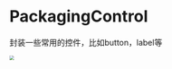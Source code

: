 # PackagingControl
封装一些常用的控件，比如button，label等

<img src="https://github.com/JIAiOS/PackagingControl/blob/master/Image/WX20190213-172639%402x.png" style="zoom:50%">
